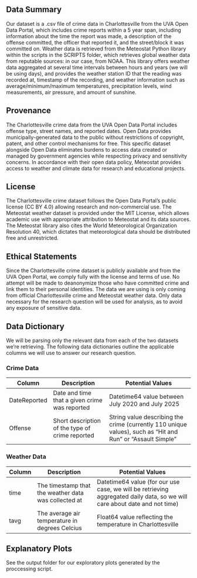 ## Data Summary
Our dataset is a .csv file of crime data in Charlottesville from the UVA Open Data Portal, which includes crime reports within a 5 year span, including information about the time the report was made, a description of the offense committed, the officer that reported it, and the street/block it was committed on. Weather data is retrieved from the Meteostat Python library within the scripts in the SCRIPTS folder, which retrieves global weather data from reputable sources: in our case, from NOAA. This library offers weather data aggregated at several time intervals between hours and years (we will be using days), and provides the weather station ID that the reading was recorded at, timestamp of the recording, and weather information such as average/minimum/maximum temperatures, precipitation levels, wind measurements, air pressure, and amount of sunshine.

## Provenance
The Charlottesville crime data from the UVA Open Data Portal includes offense type, street names, and reported dates. Open Data provides municipally-generated data to the public without restrictions of copyright, patent, and other control mechanisms for free. This specific dataset alongside Open Data eliminates burdens to access data created or managed by government agencies while respecting privacy and sensitivity concerns. In accordance with their open data policy, Meteostat provides access to weather and climate data for research and educational projects.

## License
The Charlottesville crime dataset follows the Open Data Portal’s public license (CC BY 4.0) allowing research and non-commercial use. The Meteostat weather dataset is provided under the MIT License, which allows academic use with appropriate attribution to Meteostat and its data sources. The Meteostat library also cites the World Meteorological Organization Resolution 40, which dictates that meteorological data should be distributed free and unrestricted.

## Ethical Statements
Since the Charlottesville crime dataset is publicly available and from the UVA Open Portal, we comply fully with the license and terms of use. No attempt will be made to deanonymize those who have committed crime and link them to their personal identities. The data we are using is only coming from official Charlottesville crime and Meteostat weather data. Only data necessary for the research question will be used for analysis, as to avoid any exposure of sensitive data.

## Data Dictionary
We will be parsing only the relevant data from each of the two datasets we’re retrieving. The following data dictionaries outline the applicable columns we will use to answer our research question.

### Crime Data
| Column | Description | Potential Values |
| ----- | ----- | ----- |
| DateReported | Date and time that a given crime was reported | Datetime64 value between July 2020 and July 2025 |
| Offense | Short description of the type of crime reported | String value describing the crime (currently 110 unique values), such as “Hit and Run” or “Assault Simple” |

### Weather Data
| Column | Description | Potential Values |
| ----- | ----- | ----- |
| time | The timestamp that the weather data was collected at | Datetime64 value (for our use case, we will be retrieving aggregated daily data, so we will care about date and not time) |
| tavg | The average air temperature in degrees Celcius | Float64 value reflecting the temperature in Charlottesville |

## Explanatory Plots
See the output folder for our exploratory plots generated by the proccessing script.